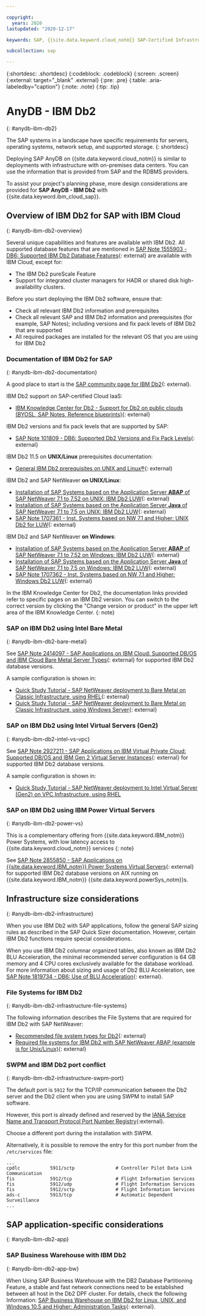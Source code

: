 ```yaml
---

copyright:
  years: 2020
lastupdated: "2020-12-17"

keywords: SAP, {{site.data.keyword.cloud_notm}} SAP-Certified Infrastructure, {{site.data.keyword.ibm_cloud_sap}}, SAP Workloads

subcollection: sap

---
```


{:shortdesc: .shortdesc}
{:codeblock: .codeblock}
{:screen: .screen}
{:external: target="_blank" .external}
{:pre: .pre}
{:table: .aria-labeledby="caption"}
{:note: .note}
{:tip: .tip}

# AnyDB - IBM Db2
{: #anydb-ibm-db2}

The SAP systems in a landscape have specific requirements for servers, operating systems, network setup, and supported storage.
{: shortdesc}

Deploying SAP AnyDB on {{site.data.keyword.cloud_notm}} is similar to deployments with infrastructure with on-premises data centers. You can use the information that is provided from SAP and the RDBMS providers.

To assist your project's planning phase, more design considerations are provided for **SAP AnyDB - IBM Db2** with {{site.data.keyword.ibm_cloud_sap}}.


## Overview of IBM Db2 for SAP with IBM Cloud
{: #anydb-ibm-db2-overview}

Several unique capabilities and features are available with IBM Db2. All supported database features that are mentioned in [SAP Note 1555903 - DB6: Supported IBM Db2 Database Features](https://launchpad.support.sap.com/#/notes/1555903){: external} are available with IBM Cloud, except for:
- The IBM Db2 pureScale Feature
- Support for integrated cluster managers for HADR or shared disk high-availability clusters.

Before you start deploying the IBM Db2 software, ensure that:
- Check all relevant IBM Db2 information and prerequisites
- Check all relevant SAP and IBM Db2 information and prerequisites (for example, SAP Notes); including versions and fix pack levels of IBM Db2 that are supported
- All required packages are installed for the relevant OS that you are using for IBM Db2


### Documentation of IBM Db2 for SAP
{: #anydb-ibm-db2-documentation}

A good place to start is the [SAP community page for IBM Db2](https://community.sap.com/topics/db2-for-linux-unix-windows){: external}.

IBM Db2 support on SAP-certified Cloud IaaS:
- [IBM Knowledge Center for Db2 - Support for Db2 on public clouds (BYOSL, SAP Notes, Reference blueprints)](https://www.ibm.com/support/knowledgecenter/en/SSEPGG_11.5.0/com.ibm.db2.luw.licensing.doc/doc/r_suprt_db2_pblik_clouds.html){: external}

IBM Db2 versions and fix pack levels that are supported by SAP:
- [SAP Note 101809 - DB6: Supported Db2 Versions and Fix Pack Levels](https://launchpad.support.sap.com/#/notes/101809){: external}

IBM Db2 11.5 on **UNIX/Linux** prerequisites documentation:
- [General IBM Db2 prerequisites on UNIX and Linux&reg;](https://www.ibm.com/support/knowledgecenter/SSEPGG_11.5.0/com.ibm.db2.luw.qb.server.doc/doc/c0059823.html){: external}

IBM Db2 and SAP NetWeaver **on UNIX/Linux**:
- [Installation of SAP Systems based on the Application Server **ABAP** of SAP NetWeaver 7.1 to 7.52 on UNIX: IBM Db2 LUW](https://help.sap.com/viewer/ce9e270ad34949969c16d09d1b099a26/CURRENT_VERSION/en-US){: external}
- [Installation of SAP Systems based on the Application Server **Java** of SAP NetWeaver 7.1 to 7.5 on UNIX: IBM Db2 LUW](https://help.sap.com/viewer/e85af73ba3324e29834015d03d8eea84/CURRENT_VERSION/en-US){: external}
- [SAP Note 1707361 - Inst. Systems based on NW 7.1 and Higher: UNIX Db2 for LUW](https://launchpad.support.sap.com/#/notes/1707361){: external}

IBM Db2 and SAP NetWeaver **on Windows**:
- [Installation of SAP Systems based on the Application Server **ABAP** of SAP NetWeaver 7.1 to 7.52 on Windows: IBM Db2 LUW](https://help.sap.com/viewer/77e3a615f633437e9c4549891bb6bad7/CURRENT_VERSION/en-US){: external}
- [Installation of SAP Systems based on the Application Server **Java** of SAP NetWeaver 7.1 to 7.5 on Windows: IBM Db2 LUW](https://help.sap.com/viewer/d65d4f66e8c34555ad9541734f9cd5b0/CURRENT_VERSION/en-US){: external}
- [SAP Note 1707362 - Inst. Systems based on NW 7.1 and Higher: Windows Db2 LUW](https://launchpad.support.sap.com/#/notes/1707362){: external}

In the IBM Knowledge Center for Db2, the documentation links provided refer to specific pages on an IBM Db2 version. You can switch to the correct version by clicking the "Change version or product" in the upper left area of the IBM Knowledge Center.
{: note}


### SAP on IBM Db2 using Intel Bare Metal
{: #anydb-ibm-db2-bare-metal}

See [SAP Note 2414097 - SAP Applications on IBM Cloud: Supported DB/OS and IBM Cloud Bare Metal Server Types](https://launchpad.support.sap.com/#/notes/2414097){: external} for supported IBM Db2 database versions.

A sample configuration is shown in:
- [Quick Study Tutorial - SAP NetWeaver deployment to Bare Metal on Classic Infrastructure, using RHEL](/docs/sap?topic=sap-quickstudy-bm-netweaver-rhel){: external}
- [Quick Study Tutorial - SAP NetWeaver deployment to Bare Metal on Classic Infrastructure, using Windows Server](/docs/sap?topic=sap-quickstudy-bm-netweaver-wins){: external}


### SAP on IBM Db2 using Intel Virtual Servers (Gen2)
{: #anydb-ibm-db2-intel-vs-vpc}

See [SAP Note 2927211 - SAP Applications on IBM Virtual Private Cloud: Supported DB/OS and IBM Gen 2 Virtual Server Instances](https://launchpad.support.sap.com/#/notes/2927211){: external} for supported IBM Db2 database versions.

A sample configuration is shown in:
- [Quick Study Tutorial - SAP NetWeaver deployment to Intel Virtual Server (Gen2) on VPC Infrastructure, using RHEL](/docs/sap?topic=sap-quickstudy-vs-gen2-netweaver-rhel)


### SAP on IBM Db2 using IBM Power Virtual Servers
{: #anydb-ibm-db2-power-vs}

This is a complementary offering from {{site.data.keyword.IBM_notm}} Power Systems, with low latency access to {{site.data.keyword.cloud_notm}} services
{: note}

See [SAP Note 2855850 - SAP Applications on {{site.data.keyword.IBM_notm}} Power Systems Virtual Servers](https://launchpad.support.sap.com/#/notes/2855850){: external} for supported IBM Db2 database versions on AIX running on {{site.data.keyword.IBM_notm}} {{site.data.keyword.powerSys_notm}}s.


## Infrastructure size considerations
{: #anydb-ibm-db2-infrastructure}

When you use IBM Db2 with SAP applications, follow the general SAP sizing rules as described in the SAP Quick Sizer documentation. However, certain IBM Db2 functions require special considerations.

When you use IBM Db2 columnar organized tables, also known as IBM Db2 BLU Acceleration, the minimal recommended server configuration is 64 GB memory and 4 CPU cores exclusively available for the database workload. For more information about sizing and usage of Db2 BLU Acceleration, see [SAP Note 1819734 - DB6: Use of BLU Acceleration](https://launchpad.support.sap.com/#/notes/1819734){: external}.


### File Systems for IBM Db2
{: #anydb-ibm-db2-infrastructure-file-systems}

The following information describes the File Systems that are required for IBM Db2 with SAP NetWeaver:

- [Recommended file system types for Db2](https://www.ibm.com/support/knowledgecenter/SSEPGG_11.5.0/com.ibm.db2.luw.admin.dbobj.doc/doc/r0056470.html){: external}
- [Required file systems for IBM Db2 with SAP NetWeaver ABAP (example is for Unix/Linux)](https://help.sap.com/viewer/ce9e270ad34949969c16d09d1b099a26/CURRENT_VERSION/en-US/713eb64f45c6448c8dbe8a51b85680ee.html){: external}


### SWPM and IBM Db2 port conflict
{: #anydb-ibm-db2-infrastructure-swpm-port}

The default port is `5912` for the TCP/IP communication between the Db2 server and the Db2 client when you are using SWPM to install SAP software.

However, this port is already defined and reserved by the [IANA Service Name and Transport Protocol Port Number Registry](https://www.iana.org/assignments/service-names-port-numbers/service-names-port-numbers.xhtml?&page=96){:external}.

Choose a different port during the installation with SWPM.

Alternatively, it is possible to remove the entry for this port number from the `/etc/services` file:

```
...
cpdlc           5911/sctp               # Controller Pilot Data Link Communication
fis             5912/tcp                # Flight Information Services
fis             5912/udp                # Flight Information Services
fis             5912/sctp               # Flight Information Services
ads-c           5913/tcp                # Automatic Dependent Surveillance
...
```


## SAP application-specific considerations
{: #anydb-ibm-db2-app}

### SAP Business Warehouse with IBM Db2
{: #anydb-ibm-db2-app-bw}

When Using SAP Business Warehouse with the DB2 Database Partitioning Feature, a stable and fast network connections need to be established between all host in the Db2 DPF cluster. For details, check the following Information: [SAP Business Warehouse on IBM Db2 for Linux, UNIX, and Windows 10.5 and Higher: Administration Tasks](https://help.sap.com/viewer/db6_bw/c289a552d161224fe10000000a445394.html){: external}.

